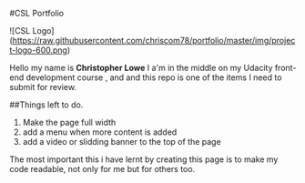 #CSL Portfolio

![CSL Logo] (https://raw.githubusercontent.com/chriscom78/portfolio/master/img/project-logo-600.png)

Hello my name is **Christopher Lowe** I a'm in the middle on my Udacity front-end development course , and and this repo is one of the items I need to submit for review.

##Things left to do.

1. Make the page full width
2. add a menu when more content is added
3. add a video or slidding banner to the top of the page

The most important this i have lernt by creating this page is to make my code readable, not only for me but for others too.

